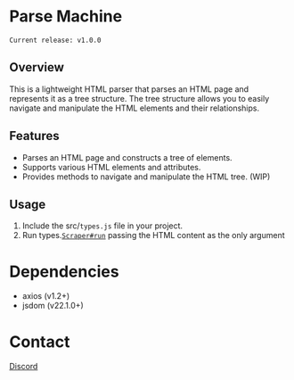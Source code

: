 # Parse Machine

```
Current release: v1.0.0
```

## Overview

This is a lightweight HTML parser that parses an HTML page and represents it as a tree structure. The tree structure allows you to easily navigate and manipulate the HTML elements and their relationships.

## Features

- Parses an HTML page and constructs a tree of elements.
- Supports various HTML elements and attributes.
- Provides methods to navigate and manipulate the HTML tree. (WIP)

## Usage

1. Include the src/`types.js` file in your project.
2. Run types.[`Scraper#run`](https://github.com/kty990/ParseMachine/blob/main/src/types.ts#L216) passing the HTML content as the only argument


# Dependencies

- axios (v1.2+)
- jsdom (v22.1.0+)

# Contact
[Discord](https://discord.gg/7YbWnNpsU5)
